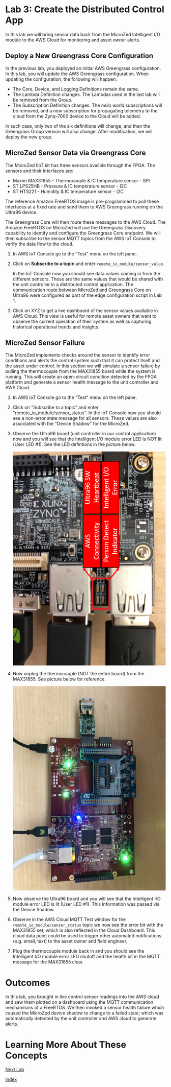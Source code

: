 # Lab 3: Create the Distributed Control App

In this lab we will bring sensor data back from the MicroZed Intelligent I/O module to the AWS Cloud for monitoring and asset owner alerts.

## Deploy a New Greengrass Core Configuration

In the previous lab, you deployed an initial AWS Greengrass configuration. In this lab, you will update the AWS Greengrass configuration. When updating the configuration, the following will happen:

- The Core, Device, and Logging Definitions remain the same.
- The Lambda Definition changes.  The Lambdas used in the last lab will be removed from the Group.
- The Subscription Definition changes. The *hello world* subscriptions will be removed, and a new subscription for propagating telemetry to the cloud from the Zynq-7000 device to the Cloud will be added.

In such case, only two of the six definitions will change, and then the Greengrass Group version will also change.  After modification, we will deploy the new group.



## MicroZed Sensor Data via Greengrass Core

The MicroZed IIoT kit has three sensors availble through the FPGA. The sensors and their interfaces are:

  * Maxim MAX31855 - Thermocouple & IC temperature sensor - SPI
  * ST LPS25HB - Pressure & IC temperature sensor - I2C
  * ST HTS221 - Humidity & IC temperature sensor - I2C

The reference Amazon FreeRTOS image is pre-programmed to poll these interfaces at a fixed rate and send them to AWS Greengrass running on the Ultra96 device.

The Greengrass Core will then route these messages to the AWS Cloud.  The Amazon FreeRTOS on MicroZed will use the Greengrass Discovery capability to identify and configure the Greengrass Core endpoint.  We will then subscribe to the sensor MQTT topics from the AWS IoT Console to verify the data flow to the cloud.

1. In AWS IoT Console go to the "Test" menu on the left pane.
2. Click on **Subscribe to a topic** and enter ```remote_io_module/sensor_value```.

   In the IoT Console now you should see data values coming in from the different sensors.  These are the same values that would be shared with the unit controller in a distributed control application.  The communication route between MicroZed and Greengrass Core on Ultra96 were configured as part of the edge configuration script in Lab 1.
3. Click on XYZ to get a live dashboard of the sensor values available in AWS Cloud.  This view is useful for remote asset owners that want to observe the current operation of their system as well as capturing historical operational trends and insights.

## MicroZed Sensor Failure
The MicroZed implements checks around the sensor to identify error conditions and alerts the control system such that it can protect itself and the asset under control.  In this section we will simulate a sensor failure by pulling the thermocouple from the MAX31855 board while the system is running.  This will create an open-circuit condition detected by the FPGA platform and generate a sensor health message to the unit controller and AWS Cloud.

1. In AWS IoT Console go to the "Test" menu on the left pane.

2. Click on "Subscribe to a topic" and enter "remote_io_module/sensor_status".  In the IoT Console now you should see a non-error state message for all sensors.  These values are also associated with the "Device Shadow" for the MicroZed.

3. Observe the Ultra96 board (unit controller in our control application) now and you will see that the Intelligent I/O module error LED is NOT lit (User LED #1).  See the LED defintions in the picture below.

   ![alt text](images/Ultra96_LED_Configuration.PNG "Ultra96 LED Defintions")

4. Now unplug the thermocouple (NOT the entire board) from the MAX31855.  See picture below for reference.

   ![alt text](images/MicroZed_MAX31855_Thermocouple_Removed.jpg "MAX31855 Thermocouple Removed")

5. Now observe the Ultra96 board and you will see that the Intelligent I/O module error LED is lit (User LED #1).  This information was passed via the Device Shadow.

6. Observe in the AWS Cloud MQTT Test window for the ```remote_io_module/sensor_status``` topic we now see the error bit with the MAX31855 set, which is also reflected in the Cloud Dashboard.  This cloud data point could be used to trigger other automated notifications (e.g. email, text) to the asset owner and field engineer.

7. Plug the thermocouple module back in and you should see the Intelligent I/O module error LED shutoff and the health bit in the MQTT message for the MAX31855 clear.

# Outcomes

In this lab, you brought in live control sensor readings into the AWS cloud and saw them plotted on a dashboard using the MQTT communication mechamisms of a:FreeRTOS.  We then invoked a sensor health failure which caused the MicroZed device shadow to change to a failed state; which was automatically detected by the unit controller and AWS cloud to generate alerts.

# Learning More About These Concepts

[Next Lab](./Lab4.md)

[Index](./README.md)

